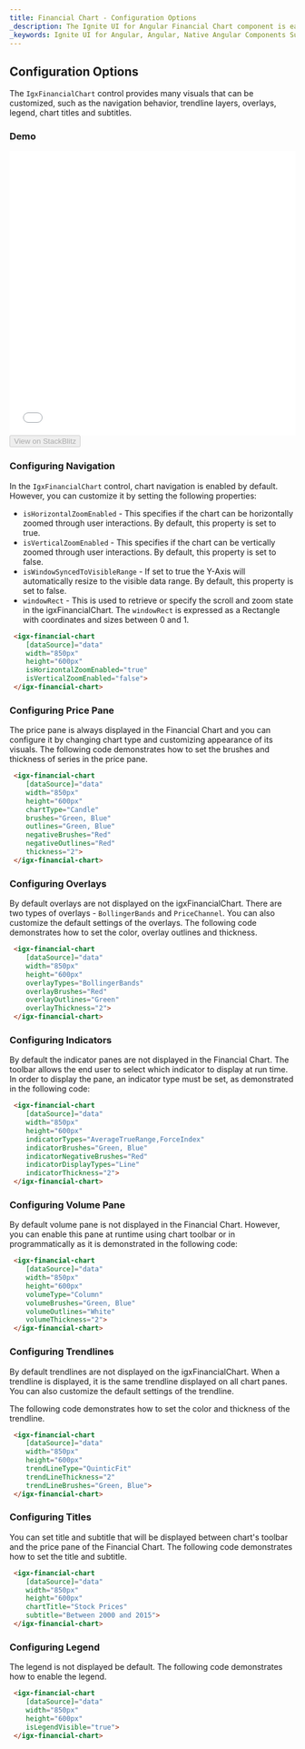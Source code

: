 ```yaml
---
title: Financial Chart - Configuration Options
_description: The Ignite UI for Angular Financial Chart component is easily configured to display financial data using a simple and intuitive API, as once the user binds the data, the chart offers multiple ways in which the data can then be visualized and interpreted.
_keywords: Ignite UI for Angular, Angular, Native Angular Components Suite, Native Angular Controls, Native Angular Components, Native Angular Components Library, Angular Chart, Angular Chart Control, Angular Chart Example, Angular Chart Component, Angular Financial Chart
---
```


## Configuration Options

The `IgxFinancialChart` control provides many visuals that can be customized, such as the navigation behavior, trendline layers, overlays, legend, chart titles and subtitles.

### Demo

<div class="sample-container loading" style="height: 500px">
    <iframe id="financial-chart-trendlines-iframe" src='{environment:demosBaseUrl}/charts/financial-chart-trendlines' width="100%" height="100%" seamless="" frameBorder="0" onload="onSampleIframeContentLoaded(this);"></iframe>
</div>
<div>
    <button data-localize="stackblitz" disabled class="stackblitz-btn"   data-iframe-id="financial-chart-trendlines-iframe" data-demos-base-url="{environment:demosBaseUrl}">View on StackBlitz
    </button>
</div>

<div class="divider--half"></div>

### Configuring Navigation

In the `IgxFinancialChart` control, chart navigation is enabled by default. However, you can customize it by setting the following properties:

-   `isHorizontalZoomEnabled` - This specifies if the chart can be horizontally zoomed through user interactions. By default, this property is set to true.
-   `isVerticalZoomEnabled` - This specifies if the chart can be vertically zoomed through user interactions. By default, this property is set to false.
-   `isWindowSyncedToVisibleRange` - If set to true the Y-Axis will automatically resize to the visible data range. By default, this property is set to false.
-   `windowRect` - This is used to retrieve or specify the scroll and zoom state in the igxFinancialChart. The `windowRect` is expressed as a Rectangle with coordinates and sizes between 0 and 1.

```html
 <igx-financial-chart
    [dataSource]="data"
    width="850px"
    height="600px"
    isHorizontalZoomEnabled="true"
    isVerticalZoomEnabled="false">
 </igx-financial-chart>
```

### Configuring Price Pane

The price pane is always displayed in the Financial Chart and you can configure it by changing chart type and customizing appearance of its visuals. The following code demonstrates how to set the brushes and thickness of series in the price pane.

```html
 <igx-financial-chart
    [dataSource]="data"
    width="850px"
    height="600px"
    chartType="Candle"
    brushes="Green, Blue"
    outlines="Green, Blue"
    negativeBrushes="Red"
    negativeOutlines="Red"
    thickness="2">
 </igx-financial-chart>
```

### Configuring Overlays

By default overlays are not displayed on the igxFinancialChart. There are two types of overlays - `BollingerBands` and `PriceChannel`. You can also customize the default settings of the overlays. The following code demonstrates how to set the color, overlay outlines and thickness.

```html
 <igx-financial-chart
    [dataSource]="data"
    width="850px"
    height="600px"
    overlayTypes="BollingerBands"
    overlayBrushes="Red"
    overlayOutlines="Green"
    overlayThickness="2">
 </igx-financial-chart>
```

### Configuring Indicators

By default the indicator panes are not displayed in the Financial Chart. The toolbar allows the end user to select which indicator to display at run time. In order to display the pane, an indicator type must be set, as demonstrated in the following code:

```html
 <igx-financial-chart
    [dataSource]="data"
    width="850px"
    height="600px"
    indicatorTypes="AverageTrueRange,ForceIndex"
    indicatorBrushes="Green, Blue"
    indicatorNegativeBrushes="Red"
    indicatorDisplayTypes="Line"
    indicatorThickness="2">
 </igx-financial-chart>
```

### Configuring Volume Pane

By default volume pane is not displayed in the Financial Chart. However, you can enable this pane at runtime using chart toolbar or in programmatically as it is demonstrated in the following code:

```html
 <igx-financial-chart
    [dataSource]="data"
    width="850px"
    height="600px"
    volumeType="Column"
    volumeBrushes="Green, Blue"
    volumeOutlines="White"
    volumeThickness="2">
 </igx-financial-chart>
```

### Configuring Trendlines

By default trendlines are not displayed on the igxFinancialChart. When a trendline is displayed, it is the same trendline displayed on all chart panes. You can also customize the default settings of the trendline.

The following code demonstrates how to set the color and thickness of the trendline.

```html
 <igx-financial-chart
    [dataSource]="data"
    width="850px"
    height="600px"
    trendLineType="QuinticFit"
    trendLineThickness="2"
    trendLineBrushes="Green, Blue">
 </igx-financial-chart>
```

### Configuring Titles

You can set title and subtitle that will be displayed between chart's toolbar and the price pane of the Financial Chart. The following code demonstrates how to set the title and subtitle.

```html
 <igx-financial-chart
    [dataSource]="data"
    width="850px"
    height="600px"
    chartTitle="Stock Prices"
    subtitle="Between 2000 and 2015">
 </igx-financial-chart>
```

### Configuring Legend

The legend is not displayed be default. The following code demonstrates how to enable the legend.

```html
 <igx-financial-chart
    [dataSource]="data"
    width="850px"
    height="600px"
    isLegendVisible="true">
 </igx-financial-chart>
```

